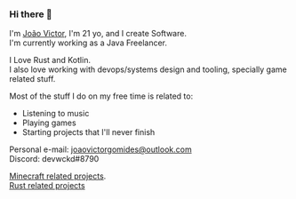 ### Hi there 👋

I'm [João Victor](https://joao.rs), I'm 21 yo, and I create Software.  
I'm currently working as a Java Freelancer.

I Love Rust and Kotlin.  
I also love working with devops/systems design and tooling, specially game related stuff.

Most of the stuff I do on my free time is related to:
- Listening to music
- Playing games
- Starting projects that I'll never finish

Personal e-mail: joaovictorgomides@outlook.com  
Discord: devwckd#8790

[Minecraft related projects](https://github.com/devwckd?tab=repositories&q=%23minecraft&type=&language=&sort=).    
[Rust related projects](https://github.com/devwckd?tab=repositories&q=%23rust&type=&language=&sort=)
